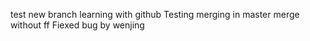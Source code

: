 test new branch
learning with github
Testing merging in master
merge without ff
Fiexed bug by wenjing
